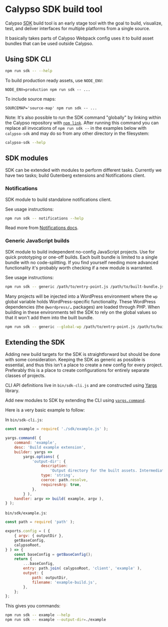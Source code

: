 # Calypso SDK build tool

Calypso <abbr title="software development kit">SDK</abbr> build tool is an early stage tool with the goal to build, visualize, test, and deliver interfaces for multiple platforms from a single source.

It basically takes parts of Calypso Webpack config uses it to build asset bundles that can be used outside Calypso.

## Using SDK CLI

```bash
npm run sdk -- --help
```

To build production ready assets, use `NODE_ENV`:

```
NODE_ENV=production npm run sdk -- ...
```

To include source maps:
```
SOURCEMAP='source-map' npm run sdk -- ...
```

Note: It's also possible to run the SDK command "globally" by linking within the Calypso repository with [`npm link`](https://docs.npmjs.com/cli/link). After running this command you can replace all invocations of `npm run sdk --` in the examples below with `calypso-sdk` and may do so from any other directory in the filesystem:

```bash
calypso-sdk --help
```

## SDK modules

SDK can be extended with modules to perform different tasks. Currently we have two tasks; build Gutenberg extensions and Notifications client.

### Notifications

SDK module to build standalone notifications client.

See usage instructions:

```bash
npm run sdk -- notifications --help
```

Read more from [Notifications docs](../client/notifications/README.md).

### Generic JavaScript builds

SDK module to build independent no-config JavaScript projects.
Use for quick prototyping or one-off builds.
Each built bundle is limited to a single bundle with no code-splitting.
If you find yourself needing more advanced functionality it's probably worth checking if a new module is warranted.

See usage instructions:

```bash
npm run sdk -- generic /path/to/entry-point.js /path/to/built-bundle.js
```

Many projects will be injected into a WordPress environment where the `wp` global variable holds WordPress-specific functionality.
These WordPress dependencies (the `@wordpress/…` packages) are loaded through PHP.
When building in these environments tell the SDK to rely on the global values so that it won't add them into the built bundle.

```bash
npm run sdk -- generic --global-wp /path/to/entry-point.js /path/to/built-bundle.js
```

## Extending the SDK

Adding new build targets for the SDK is straightforward but should be done with some consideration. Keeping the SDK as generic as possible is essential, and thus this isn't a place to create a new config for every project. Preferably this is a place to create configurations for entirely separate classes of projects.

CLI API definitions live in `bin/sdk-cli.js` and are constructed using [Yargs](http://yargs.js.org/) library.

Add new modules to SDK by extending the CLI using [`yargs.command`](http://yargs.js.org/docs/#api-commandcmd-desc-builder-handler).

Here is a very basic example to follow:

In `bin/sdk-cli.js`:

```js
const example = require( './sdk/example.js' );

yargs.command( {
	command: 'example',
	desc: 'Build example extension',
	builder: yargs =>
		yargs.options( {
			'output-dir': {
				description:
					'Output directory for the built assets. Intermediate directories are created as required.',
				type: 'string',
				coerce: path.resolve,
				requiresArg: true,
			},
		} ),
	handler: argv => build( example, argv ),
} );
```

`bin/sdk/example.js`:

```js
const path = require( 'path' );

exports.config = ( {
	{ argv: { outputDir },
	getBaseConfig,
	calypsoRoot,
} ) => {
	const baseConfig = getBaseConfig();
	return {
		...baseConfig,
		entry: path.join( calypsoRoot, 'client', 'example' ),
		output: {
			path: outputDir,
			filename: 'example-build.js',
		},
	};
};
```

This gives you commands:

```bash
npm run sdk -- example --help
npm run sdk -- example --output-dir=./example
```
